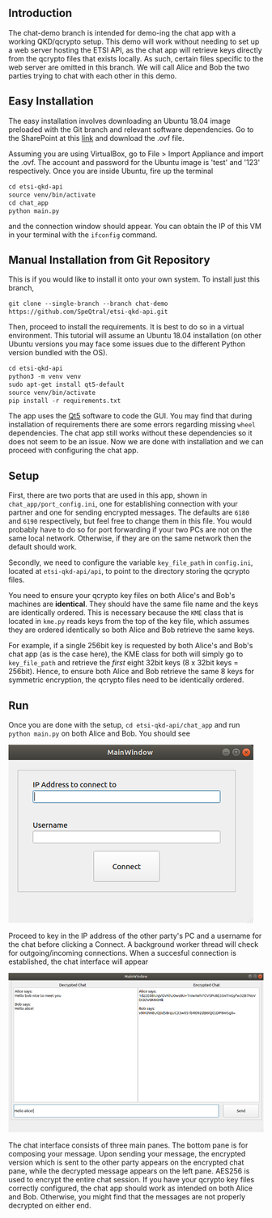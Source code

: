 ## Introduction

The chat-demo branch is intended for demo-ing the chat app with a working QKD/qcrypto setup. This demo will work without needing to set up a web server hosting the ETSI API, as the chat app will retrieve keys directly from the qcrypto files that exists locally. As such, certain files specific to the web server are omitted in this branch. We will call Alice and Bob the two parties trying to chat with each other in this demo. 

## Easy Installation

The easy installation involves downloading an Ubuntu 18.04 image preloaded with the Git branch and relevant software dependencies. Go to the SharePoint at this [link](https://speqtralquantum.sharepoint.com/:f:/s/technical/Em0XzC4ro7hHm6wWVxA_HxUBp1MkmHev0GZBAuziFKTkGA?e=UoTShF) and download the .ovf file.

Assuming you are using VirtualBox, go to File > Import Appliance and import the .ovf. The account and password for the Ubuntu image is 'test' and '123' respectively. Once you are inside Ubuntu, fire up the terminal

```
cd etsi-qkd-api
source venv/bin/activate
cd chat_app
python main.py
```
and the connection window should appear. You can obtain the IP of this VM in your terminal with the ``ifconfig`` command.

## Manual Installation from Git Repository

This is if you would like to install it onto your own system. To install just this branch, 

```
git clone --single-branch --branch chat-demo https://github.com/SpeQtral/etsi-qkd-api.git
```

Then, proceed to install the requirements. It is best to do so in a virtual environment. This tutorial will assume an Ubuntu 18.04 installation (on other Ubuntu versions you may face some issues due to the different Python version bundled with the OS).
```
cd etsi-qkd-api
python3 -m venv venv
sudo apt-get install qt5-default
source venv/bin/activate
pip install -r requirements.txt
```

The app uses the [Qt5](https://www.qt.io) software to code the GUI. You may find that during installation of requirements there are some errors regarding missing ``wheel`` dependencies. The chat app still works without these dependencies so it does not seem to be an issue. Now we are done with installation and we can proceed with configuring the chat app. 

## Setup

First, there are two ports that are used in this app, shown in ``chat_app/port_config.ini``, one for establishing connection with your partner and one for sending encrypted messages. The defaults are ``6180`` and ``6190`` respectively, but feel free to change them in this file. You would probably have to do so for port forwarding if your two PCs are not on the same local network. Otherwise, if they are on the same network then the default should work.

Secondly, we need to configure the variable ``key_file_path`` in  ``config.ini``, located at ``etsi-qkd-api/api``, to point to the directory storing the qcrypto files. 

You need to ensure your qcrypto key files on both Alice's and Bob's machines are **identical**. They should have the same file name and the keys are identically ordered. This is necessary because the ``KME`` class that is located in ``kme.py`` reads keys from the top of the key file, which assumes they are ordered identically so both Alice and Bob retrieve the same keys.

For example, if a single 256bit key is requested by both Alice's and Bob's chat app (as is the case here), the KME class for both will simply go to ``key_file_path`` and retrieve the _first_ eight 32bit keys (8 x 32bit keys = 256bit). Hence, to ensure both Alice and Bob retrieve the same 8 keys for symmetric encryption, the qcrypto files need to be identically ordered.

## Run

Once you are done with the setup, ``cd etsi-qkd-api/chat_app`` and run ``python main.py`` on both Alice and Bob. You should see

![connectwindow](/images/connectwindow.png)

Proceed to key in the IP address of the other party's PC and a username for the chat before clicking a Connect. A background worker thread will check for outgoing/incoming connections. When a succesful connection is established, the chat interface will appear

![chattwindow](/images/chatwindow.png)

The chat interface consists of three main panes. The bottom pane is for composing your message. Upon sending your message, the encrypted version which is sent to the other party appears on the encrypted chat pane, while the decrypted message appears on the left pane. AES256 is used to encrypt the entire chat session. If you have your qcrypto key files correctly configured, the chat app should work as intended on both Alice and Bob. Otherwise, you might find that the messages are not properly decrypted on either end. 
